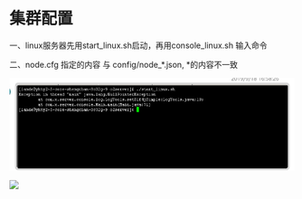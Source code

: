 # 集群配置

一、linux服务器先用start\_linux.sh启动，再用console\_linux.sh 输入命令

二、node.cfg 指定的内容 与 config/node\_\*.json, \*的内容不一致

![](../../.gitbook/assets/image%20%28159%29.png)

![](file:///H:\qq\95523761\Image\C2C\[$SDN6N__M6LHE325$@UMIJ.png)



